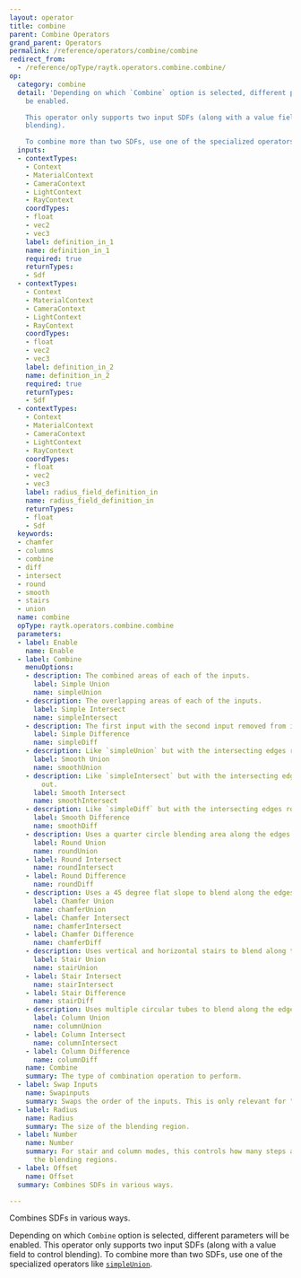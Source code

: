 ```yaml
---
layout: operator
title: combine
parent: Combine Operators
grand_parent: Operators
permalink: /reference/operators/combine/combine
redirect_from:
  - /reference/opType/raytk.operators.combine.combine/
op:
  category: combine
  detail: 'Depending on which `Combine` option is selected, different parameters will
    be enabled.

    This operator only supports two input SDFs (along with a value field to control
    blending).

    To combine more than two SDFs, use one of the specialized operators like [`simpleUnion`](/raytk/reference/operators/combine/).'
  inputs:
  - contextTypes:
    - Context
    - MaterialContext
    - CameraContext
    - LightContext
    - RayContext
    coordTypes:
    - float
    - vec2
    - vec3
    label: definition_in_1
    name: definition_in_1
    required: true
    returnTypes:
    - Sdf
  - contextTypes:
    - Context
    - MaterialContext
    - CameraContext
    - LightContext
    - RayContext
    coordTypes:
    - float
    - vec2
    - vec3
    label: definition_in_2
    name: definition_in_2
    required: true
    returnTypes:
    - Sdf
  - contextTypes:
    - Context
    - MaterialContext
    - CameraContext
    - LightContext
    - RayContext
    coordTypes:
    - float
    - vec2
    - vec3
    label: radius_field_definition_in
    name: radius_field_definition_in
    returnTypes:
    - float
    - Sdf
  keywords:
  - chamfer
  - columns
  - combine
  - diff
  - intersect
  - round
  - smooth
  - stairs
  - union
  name: combine
  opType: raytk.operators.combine.combine
  parameters:
  - label: Enable
    name: Enable
  - label: Combine
    menuOptions:
    - description: The combined areas of each of the inputs.
      label: Simple Union
      name: simpleUnion
    - description: The overlapping areas of each of the inputs.
      label: Simple Intersect
      name: simpleIntersect
    - description: The first input with the second input removed from it.
      label: Simple Difference
      name: simpleDiff
    - description: Like `simpleUnion` but with the intersecting edges rounded out.
      label: Smooth Union
      name: smoothUnion
    - description: Like `simpleIntersect` but with the intersecting edges rounded
        out.
      label: Smooth Intersect
      name: smoothIntersect
    - description: Like `simpleDiff` but with the intersecting edges rounded out.
      label: Smooth Difference
      name: smoothDiff
    - description: Uses a quarter circle blending area along the edges.
      label: Round Union
      name: roundUnion
    - label: Round Intersect
      name: roundIntersect
    - label: Round Difference
      name: roundDiff
    - description: Uses a 45 degree flat slope to blend along the edges.
      label: Chamfer Union
      name: chamferUnion
    - label: Chamfer Intersect
      name: chamferIntersect
    - label: Chamfer Difference
      name: chamferDiff
    - description: Uses vertical and horizontal stairs to blend along the edges.
      label: Stair Union
      name: stairUnion
    - label: Stair Intersect
      name: stairIntersect
    - label: Stair Difference
      name: stairDiff
    - description: Uses multiple circular tubes to blend along the edges.
      label: Column Union
      name: columnUnion
    - label: Column Intersect
      name: columnIntersect
    - label: Column Difference
      name: columnDiff
    name: Combine
    summary: The type of combination operation to perform.
  - label: Swap Inputs
    name: Swapinputs
    summary: Swaps the order of the inputs. This is only relevant for "diff" modes.
  - label: Radius
    name: Radius
    summary: The size of the blending region.
  - label: Number
    name: Number
    summary: For stair and column modes, this controls how many steps are used in
      the blending regions.
  - label: Offset
    name: Offset
  summary: Combines SDFs in various ways.

---
```



Combines SDFs in various ways.

Depending on which `Combine` option is selected, different parameters will be enabled.
This operator only supports two input SDFs (along with a value field to control blending).
To combine more than two SDFs, use one of the specialized operators like [`simpleUnion`](/raytk/reference/operators/combine/).